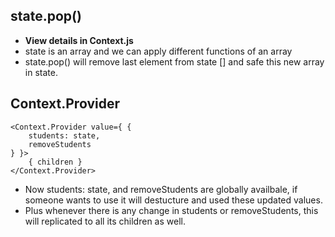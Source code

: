 ## state.pop()
- **View details in Context.js**
- state is an array and we can apply different functions of an array
- state.pop() will remove last element from state [] and safe this new array in state.

## Context.Provider
```
<Context.Provider value={ {
    students: state,
    removeStudents
} }>
    { children }
</Context.Provider>
```
- Now students: state, and removeStudents are globally availbale, if someone wants to use it will destucture and used these updated values.
- Plus whenever there is any change in students or removeStudents, this will replicated to all its children as well.